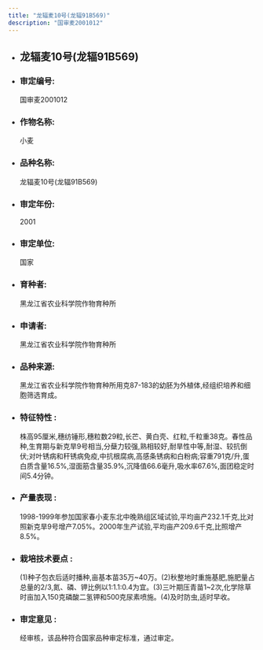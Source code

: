 ```yaml
---
title: "龙辐麦10号(龙辐91B569)"
description: "国审麦2001012"
---
```

* ## 龙辐麦10号(龙辐91B569)
* ###  审定编号:  
   国审麦2001012

*  ### 作物名称:  
   小麦

*   ###  品种名称: 
    龙辐麦10号(龙辐91B569)

*   ### 审定年份: 
    2001

*   ### 审定单位:  
    国家

*   ### 育种者:  
    黑龙江省农业科学院作物育种所

*   ### 申请者:  
    黑龙江省农业科学院作物育种所

*   ### 品种来源:  
    黑龙江省农业科学院作物育种所用克87-183的幼胚为外植体,经组织培养和细胞筛选育成。

*   ### 特征特性 : 
    株高95厘米,穗纺锤形,穗粒数29粒,长芒、黄白壳、红粒,千粒重38克。春性品种,生育期与新克旱9号相当,分蘖力较强,熟相较好,耐旱性中等,耐湿、较抗倒伏;对叶锈病和秆锈病免疫,中抗根腐病,高感条锈病和白粉病;容重791克/升,蛋白质含量16.5%,湿面筋含量35.9%,沉降值66.6毫升,吸水率67.6%,面团稳定时间5.4分钟。

*   ### 产量表现 : 
    1998-1999年参加国家春小麦东北中晚熟组区域试验,平均亩产232.1千克,比对照新克旱9号增产7.05%。2000年生产试验,平均亩产209.6千克,比照增产8.5%。

*   ### 栽培技术要点 : 
    (1)种子包衣后适时播种,亩基本苗35万~40万。(2)秋整地时重施基肥,施肥量占总量的2/3,氮、磷、钾比例以1:1.1:0.4为宜。(3)三叶期压青苗1~2次,化学除草时亩加入150克磷酸二氢钾和500克尿素喷施。(4)及时防虫,适时早收。

*   ### 审定意见 : 
    经审核，该品种符合国家品种审定标准，通过审定。
